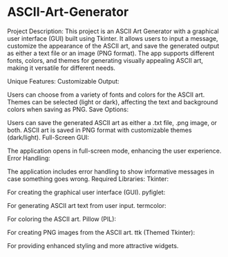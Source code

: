 # ASCII-Art-Generator

Project Description:
This project is an ASCII Art Generator with a graphical user interface (GUI) built using Tkinter. It allows users to input a message, customize the appearance of the ASCII art, and save the generated output as either a text file or an image (PNG format). The app supports different fonts, colors, and themes for generating visually appealing ASCII art, making it versatile for different needs.

Unique Features:
Customizable Output:

Users can choose from a variety of fonts and colors for the ASCII art.
Themes can be selected (light or dark), affecting the text and background colors when saving as PNG.
Save Options:

Users can save the generated ASCII art as either a .txt file, .png image, or both.
ASCII art is saved in PNG format with customizable themes (dark/light).
Full-Screen GUI:

The application opens in full-screen mode, enhancing the user experience.
Error Handling:

The application includes error handling to show informative messages in case something goes wrong.
Required Libraries:
Tkinter:

For creating the graphical user interface (GUI).
pyfiglet:

For generating ASCII art text from user input.
termcolor:

For coloring the ASCII art.
Pillow (PIL):

For creating PNG images from the ASCII art.
ttk (Themed Tkinter):

For providing enhanced styling and more attractive widgets.
